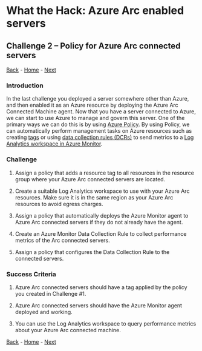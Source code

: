 # What the Hack: Azure Arc enabled servers 

## Challenge 2 – Policy for Azure Arc connected servers
[Back](challenge01.md) - [Home](../readme.md) - [Next](challenge03.md)

### Introduction

In the last challenge you deployed a server somewhere other than Azure, and then enabled it as an Azure resource by deploying the Azure Arc Connected Machine agent. Now that you have a server connected to Azure, we can start to use Azure to manage and govern this server. One of the primary ways we can do this is by using [Azure Policy](https://docs.microsoft.com/en-us/azure/governance/policy/overview). By using Policy, we can automatically perform management tasks on Azure resources such as creating [tags](https://docs.microsoft.com/en-us/azure/azure-resource-manager/management/tag-resources) or using [data collection rules (DCRs)](https://learn.microsoft.com/en-us/azure/azure-monitor/essentials/data-collection-rule-overview) to send metrics to a [Log Analytics workspace in Azure Monitor](https://learn.microsoft.com/en-us/azure/azure-monitor/essentials/tutorial-resource-logs).

### Challenge

1. Assign a policy that adds a resource tag to all resources in the resource group where your Azure Arc connected servers are located.

2. Create a suitable Log Analytics workspace to use with your Azure Arc resources. Make sure it is in the same region as your Azure Arc resources to avoid egress charges.

3. Assign a policy that automatically deploys the Azure Monitor agent to Azure Arc connected servers if they do not already have the agent.

4. Create an Azure Monitor Data Collection Rule to collect performance metrics of the Arc connected servers.

5. Assign a policy that configures the Data Collection Rule to the connected servers.

### Success Criteria

1. Azure Arc connected servers should have a tag applied by the policy you created in Challenge #1. 

2. Azure Arc connected servers should have the Azure Monitor agent deployed and working.

3. You can use the Log Analytics workspace to query performance metrics about your Azure Arc connected machine.

[Back](challenge01.md) - [Home](../readme.md) - [Next](challenge03.md)

